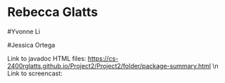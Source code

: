 # Rebecca Glatts

#Yvonne Li

#Jessica Ortega

Link to javadoc HTML files: https://cs-2400rglatts.github.io/Project2/Project2/folder/package-summary.html \n
Link to screencast:

